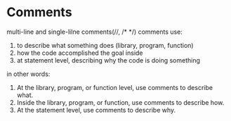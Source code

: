 # Comments
multi-line and single-lilne comments(//, /* */)
comments use: 
1. to describe what something does (library, program, function)
2. how the code accomplished the goal inside 
3. at statement level, describing why the code is doing something

in other words:
1.  At the library, program, or function level, use comments to describe what.
2.  Inside the library, program, or function, use comments to describe how.
3.  At the statement level, use comments to describe why.
